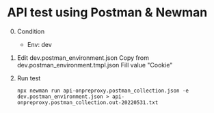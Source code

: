# API test using Postman & Newman

0. Condition
    - Env: dev

1. Edit dev.postman_environment.json
    Copy from dev.postman_environment.tmpl.json
    Fill value "Cookie"

2. Run test
    ```
    npx newman run api-onpreproxy.postman_collection.json -e dev.postman_environment.json > api-onpreproxy.postman_collection.out-20220531.txt
    ```
